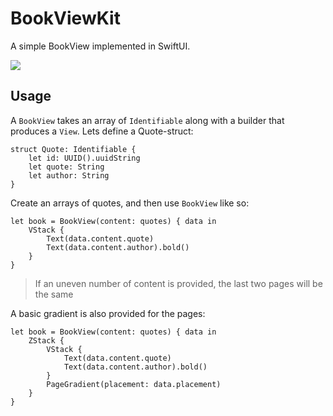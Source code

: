 # BookViewKit

A simple BookView implemented in SwiftUI.

![](https://repository-images.githubusercontent.com/248848709/75dce300-6afa-11ea-87f0-4c1d4d4ceeb0)


## Usage

A `BookView` takes an array of `Identifiable`  along with a builder that produces a `View`.
Lets define a Quote-struct: 

```
struct Quote: Identifiable {
    let id: UUID().uuidString
    let quote: String
    let author: String
}
```

Create an arrays of quotes, and then use `BookView` like so:

```
let book = BookView(content: quotes) { data in
    VStack {
        Text(data.content.quote)
        Text(data.content.author).bold()
    }
}
```

> If an uneven number of content is provided, the last two pages will be the same

A basic gradient is also provided for the pages:
```
let book = BookView(content: quotes) { data in
    ZStack {
        VStack {
            Text(data.content.quote)
            Text(data.content.author).bold()
        }
        PageGradient(placement: data.placement)
    }
}
```


